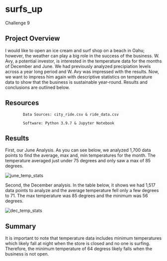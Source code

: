 # surfs_up
  Challenge 9

## Project Overview
I would like to open an ice cream and surf shop on a beach in Oahu; however, the weather can play a big role in the success of the business. W. Avy, a potential investor, is interested in the temperature data for the months of December and June. We had previously analyzed precipiation levels across a year long period and W. Avy was impressed with the results. Now, we want to impress him again with descriptive statistics on temperature data to show that the business is sustainable year-round. Results and conclusions are outlined below.

## Resources
            Data Sources: city_ride.csv & ride_data.csv
            
            Software: Python 3.9.7 & Jupyter Notebook
## Results
First, our June Analysis. As you can see below, we analyzed 1,700 data points to find the average, max and, min temperatures for the month. The temperature averaged just under 75 degrees and only saw a max of 85 degrees. 

![june_temp_stats](https://user-images.githubusercontent.com/96352625/156905717-07a7987d-83ba-4a59-8313-605f32af66a1.png)

Second, the December analysis. In the table below, it shows we had 1,517 data points to analyze and the average temperature fell only a few degrees to 71. The max temperature was 85 degrees and the minimum was 56 degrees. 

![dec_temp_stats](https://user-images.githubusercontent.com/96352625/156905722-6db67cfb-fe53-4e35-981a-9a19275c5b64.png)

## Summary
It is important to note that temperature data includes minimum temperatures which likely fall at night when the store is closed and no one is surfing. Therefore, the minimum temperature of 64 degress likely falls when the business is not open.  
